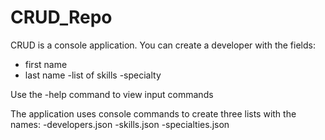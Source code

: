 # CRUD_Repo

CRUD is a console application.
You can create a developer with the fields:
- first name
- last name
-list of skills
-specialty

Use the -help command to view input commands

The application uses console commands to create three lists with the names:
-developers.json
-skills.json
-specialties.json
